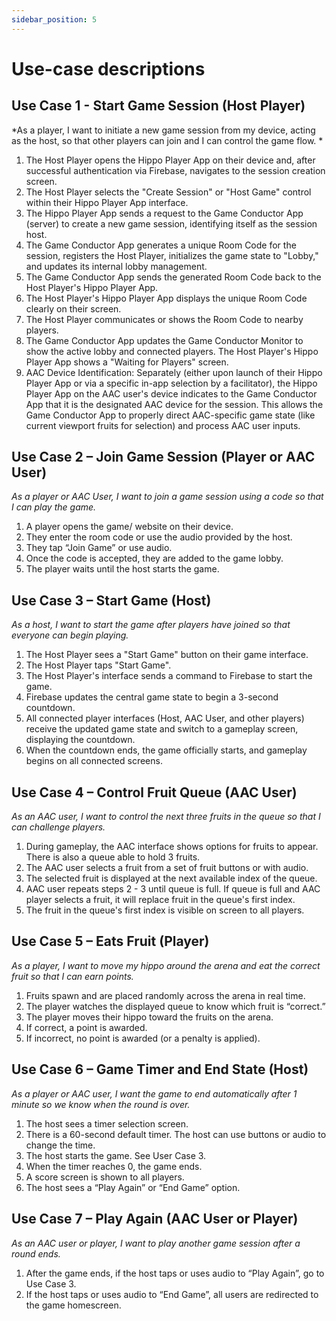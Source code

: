 ```yaml
---
sidebar_position: 5
---
```


# Use-case descriptions
## Use Case 1 - Start Game Session (Host Player) 
*As a player, I want to initiate a new game session from my device, acting as the host, so that other players can join and I can control the game flow. *
1. The Host Player opens the Hippo Player App on their device and, after successful authentication via Firebase, navigates to the session creation screen.
2. The Host Player selects the "Create Session" or "Host Game" control within their Hippo Player App interface.
3. The Hippo Player App sends a request to the Game Conductor App (server) to create a new game session, identifying itself as the session host.
4. The Game Conductor App generates a unique Room Code for the session, registers the Host Player, initializes the game state to "Lobby," and updates its internal lobby management.
5. The Game Conductor App sends the generated Room Code back to the Host Player's Hippo Player App.
6. The Host Player's Hippo Player App displays the unique Room Code clearly on their screen.
7. The Host Player communicates or shows the Room Code to nearby players.
8. The Game Conductor App updates the Game Conductor Monitor to show the active lobby and connected players. The Host Player's Hippo Player App shows a "Waiting for Players" screen.
9. AAC Device Identification: Separately (either upon launch of their Hippo Player App or via a specific in-app selection by a facilitator), the Hippo Player App on the AAC user's device indicates to the Game Conductor App that it is the designated AAC device for the session. This allows the Game Conductor App to properly direct AAC-specific game state (like current viewport fruits for selection) and process AAC user inputs.

## Use Case 2 – Join Game Session (Player or AAC User)
*As a player or AAC User, I want to join a game session using a code so that I can play the game.*

1. A player opens the game/ website on their device.
2. They enter the room code or use the audio provided by the host.
3. They tap “Join Game” or use audio.
3. Once the code is accepted, they are added to the game lobby.
4. The player waits until the host starts the game.

## Use Case 3 – Start Game (Host)
*As a host, I want to start the game after players have joined so that everyone can begin playing.*

1. The Host Player sees a "Start Game" button on their game interface.
2. The Host Player taps "Start Game".
3. The Host Player's interface sends a command to Firebase to start the game.
4. Firebase updates the central game state to begin a 3-second countdown.
5. All connected player interfaces (Host, AAC User, and other players) receive the updated game state and switch to a gameplay screen, displaying the countdown.
6. When the countdown ends, the game officially starts, and gameplay begins on all connected screens.

## Use Case 4 – Control Fruit Queue (AAC User)
*As an AAC user, I want to control the next three fruits in the queue so that I can challenge players.*

1. During gameplay, the AAC interface shows options for fruits to appear. There is also a queue able to hold 3 fruits.
2. The AAC user selects a fruit from a set of fruit buttons or with audio.
3. The selected fruit is displayed at the next available index of the queue. 
4. AAC user repeats steps 2 - 3 until queue is full. If queue is full and AAC player selects a fruit, it will replace fruit in the queue's first index. 
4. The fruit in the queue's first index is visible on screen to all players.

## Use Case 5 – Eats Fruit (Player)
*As a player, I want to move my hippo around the arena and eat the correct fruit so that I can earn points.*

1. Fruits spawn and are placed randomly across the arena in real time.
2. The player watches the displayed queue to know which fruit is “correct.”
3. The player moves their hippo toward the fruits on the arena.
4. If correct, a point is awarded.
5. If incorrect, no point is awarded (or a penalty is applied).


## Use Case 6 – Game Timer and End State (Host)
*As a player or AAC user, I want the game to end automatically after 1 minute so we know when the round is over.*

1. The host sees a timer selection screen. 
2. There is a 60-second default timer. The host can use buttons or audio to change the time.
3. The host starts the game. See User Case 3.
4. When the timer reaches 0, the game ends.
5. A score screen is shown to all players.
6. The host sees a “Play Again” or “End Game” option.

## Use Case 7 – Play Again (AAC User or Player)
*As an AAC user or player, I want to play another game session after a round ends.*

1. After the game ends, if the host taps or uses audio to “Play Again”, go to Use Case 3. 
2. If the host taps or uses audio to “End Game”, all users are redirected to the game homescreen.
